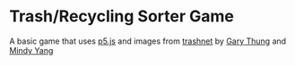# Trash/Recycling Sorter Game

A basic game that uses [p5.js](https://p5js.org) and images from [trashnet](https://github.com/garythung/trashnet) by [Gary Thung](https://github.com/garythung) and [Mindy Yang](https://github.com/yangmindy4)